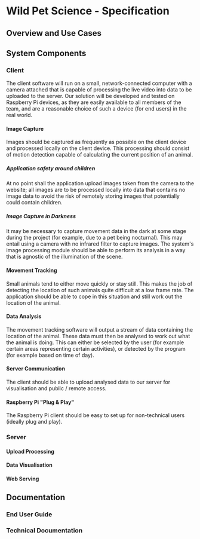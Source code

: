 # Wild Pet Science - Specification
## Overview and Use Cases
## System Components

### Client
The client software will run on a small, network-connected computer with a
camera attached that is capable of processing the live video into data to be
uploaded to the server. Our solution will be developed and tested on 
Raspberry Pi devices, as they are easily available to all members of the
team, and are a reasonable choice of such a device (for end users) in the 
real world.

#### Image Capture
Images should be captured as frequently as possible on the client device and
processed locally on the client device. This processing should consist of motion
detection capable of calculating the current position of an animal.

##### Application safety around children
At no point shall the application upload images taken from the camera to the
website; all images are to be processed locally into data that contains no image
data to avoid the risk of remotely storing images that potentially could contain
children.

##### Image Capture in Darkness
It may be necessary to capture movement data in the dark at some stage during
the project (for example, due to a pet being nocturnal). This may entail using
a camera with no infrared filter to capture images. The system's image
processing module should be able to perform its analysis in a way that is
agnostic of the illumination of the scene.

#### Movement Tracking
Small animals tend to either move quickly or stay still. This makes the job of
detecting the location of such animals quite difficult at a low frame rate.
The application should be able to cope in this situation and still work out the
location of the animal.

#### Data Analysis
The movement tracking software will output a stream of data containing the
location of the animal. These data must then be analysed to work out what the
animal is doing. This can either be selected by the user (for example certain
areas representing certain activities), or detected by the program (for example
based on time of day).

#### Server Communication
The client should be able to upload analysed data to our server for visualisation and public / remote access.

#### Raspberry Pi "Plug & Play"
The Raspberry Pi client should be easy to set up for non-technical users (ideally plug and play).

### Server
#### Upload Processing
#### Data Visualisation
#### Web Serving
## Documentation
### End User Guide
### Technical Documentation
